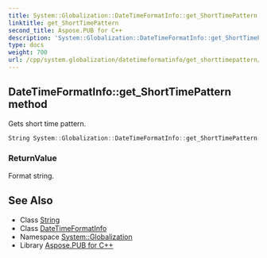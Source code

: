 ```yaml
---
title: System::Globalization::DateTimeFormatInfo::get_ShortTimePattern method
linktitle: get_ShortTimePattern
second_title: Aspose.PUB for C++
description: 'System::Globalization::DateTimeFormatInfo::get_ShortTimePattern method. Gets short time pattern in C++.'
type: docs
weight: 700
url: /cpp/system.globalization/datetimeformatinfo/get_shorttimepattern/
---
```

## DateTimeFormatInfo::get_ShortTimePattern method


Gets short time pattern.

```cpp
String System::Globalization::DateTimeFormatInfo::get_ShortTimePattern() const
```


### ReturnValue

Format string.

## See Also

* Class [String](../../../system/string/)
* Class [DateTimeFormatInfo](../)
* Namespace [System::Globalization](../../)
* Library [Aspose.PUB for C++](../../../)
